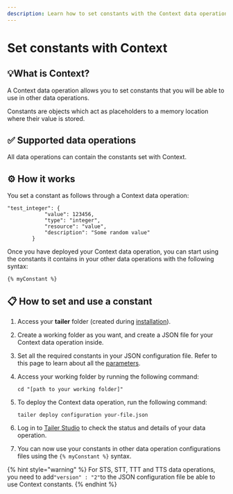 ```yaml
---
description: Learn how to set constants with the Context data operation.
---
```


# Set constants with Context

## 💡What is Context?

A Context data operation allows you to set constants that you will be able to use in other data operations.

Constants are objects which act as placeholders to a memory location where their value is stored.

## ✅ Supported data operations

All data operations can contain the constants set with Context.

## ⚙️ How it works

You set a constant as follows through a Context data operation:

```text
"test_integer": {
			"value": 123456,
			"type": "integer",
			"resource": "value",
			"description": "Some random value"
		}
```

Once you have deployed your Context data operation, you can start using the constants it contains in your other data operations with the following syntax:

```text
{% myConstant %}
```

## **📋 How to set and use a constant**

1. Access your **tailer** folder \(created during [installation](../../getting-started/install-tailer-sdk.md)\).
2. Create a working folder as you want, and create a JSON file for your Context data operation inside.
3. Set all the required constants in your JSON configuration file. Refer to this page to learn about all the [parameters](context-configuration-file.md).
4. Access your working folder by running the following command:

   ```text
   cd "[path to your working folder]"
   ```

5. To deploy the Context data operation, run the following command:

   ```text
   tailer deploy configuration your-file.json
   ```

6. Log in to [Tailer Studio](http://studio.tailer.ai/) to check the status and details of your data operation.
7. You can now use your constants in other data operation configurations files using the `{% myConstant %}` syntax.

{% hint style="warning" %}
For  STS, STT, TTT and TTS data operations, you need to add`"version" : "2"`to the JSON configuration file be able to use Context constants.
{% endhint %}

